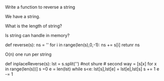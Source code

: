 Write a function to reverse a string

We have a string. 

What is the length of string?

Is string can handle in memory? 

def reverse(s):
    ns = ''
    for i in range(len(s),0,-1):
        ns += s[i]
    retunr ns

O(n) one run per string 

def inplaceReverse(s):
    lst = s.split('') #not shure
    # second way = [s[x] for x in range(len(s))]
    s =0 
    e = len(lst)
    while s<e:
        lst[s],lst[e] = lst[e],lst[s]
        s += 1
        e -= 1

